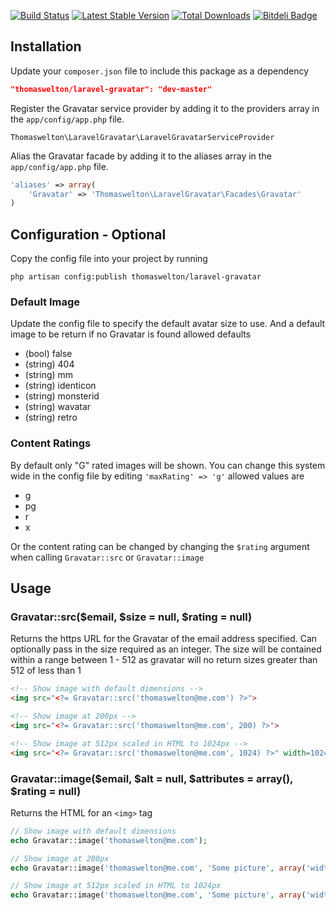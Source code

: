 [![Build Status](https://travis-ci.org/thomaswelton/laravel-gravatar.png?branch=master)](https://travis-ci.org/thomaswelton/laravel-gravatar)
[![Latest Stable Version](https://poser.pugx.org/thomaswelton/laravel-gravatar/v/stable.png)](https://packagist.org/packages/thomaswelton/laravel-gravatar)
[![Total Downloads](https://poser.pugx.org/thomaswelton/laravel-gravatar/downloads.png)](https://packagist.org/packages/thomaswelton/laravel-gravatar)
[![Bitdeli Badge](https://d2weczhvl823v0.cloudfront.net/thomaswelton/laravel-gravatar/trend.png)](https://bitdeli.com/free "Bitdeli Badge")


## Installation

Update your `composer.json` file to include this package as a dependency
```json
"thomaswelton/laravel-gravatar": "dev-master"
```

Register the Gravatar service provider by adding it to the providers array in the `app/config/app.php` file.
```
Thomaswelton\LaravelGravatar\LaravelGravatarServiceProvider
```

Alias the Gravatar facade by adding it to the aliases array in the `app/config/app.php` file.
```php
'aliases' => array(
	'Gravatar' => 'Thomaswelton\LaravelGravatar\Facades\Gravatar'
)
```

## Configuration - Optional

Copy the config file into your project by running
```
php artisan config:publish thomaswelton/laravel-gravatar
```

### Default Image

Update the config file to specify the default avatar size to use.
And a default image to be return if no Gravatar is found allowed defaults
- (bool)   false
- (string) 404
- (string) mm
- (string) identicon
- (string) monsterid
- (string) wavatar
- (string) retro

### Content Ratings

By default only "G" rated images will be shown. You can change this system wide in the config file by editing `'maxRating' => 'g'` allowed values are
- g
- pg
- r
- x

Or the content rating can be changed by changing the `$rating` argument when calling `Gravatar::src` or `Gravatar::image`


## Usage

### Gravatar::src($email, $size = null, $rating = null)

Returns the https URL for the Gravatar of the email address specified.
Can optionally pass in the size required as an integer. The size will be contained within a range between 1 - 512 as gravatar will no return sizes greater than 512 of less than 1

```html
<!-- Show image with default dimensions -->
<img src="<?= Gravatar::src('thomaswelton@me.com') ?>">

<!-- Show image at 200px -->
<img src="<?= Gravatar::src('thomaswelton@me.com', 200) ?>">

<!-- Show image at 512px scaled in HTML to 1024px -->
<img src="<?= Gravatar::src('thomaswelton@me.com', 1024) ?>" width=1024>
```

### Gravatar::image($email, $alt = null, $attributes = array(), $rating = null)

Returns the HTML for an `<img>` tag

```php
// Show image with default dimensions
echo Gravatar::image('thomaswelton@me.com');

// Show image at 200px
echo Gravatar::image('thomaswelton@me.com', 'Some picture', array('width' => 200, 'height' => 200));

// Show image at 512px scaled in HTML to 1024px
echo Gravatar::image('thomaswelton@me.com', 'Some picture', array('width' => 1024, 'height' => 1024));
```
